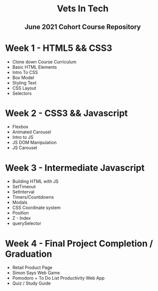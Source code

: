 <h1 align="center"> Vets In Tech </h1>
<h2 align="center"> June 2021 Cohort Course Repository </h2>

# Week 1 - HTML5 && CSS3

- Clone down Course Curriculum
- Basic HTML Elements
- Intro To CSS
- Box Model
- Styling Text
- CSS Layout
- Selectors

# Week 2 - CSS3 && Javascript

- Flexbox
- Animated Carousel
- Intro to JS
- JS DOM Manipulation
- JS Carousel

# Week 3 - Intermediate Javascript

- Building HTML with JS
- SetTimeout
- SetInterval
- Timers/Countdowns
- Modals
- CSS Coordinate system
- Position
- Z - Index
- querySelector


# Week 4 - Final Project Completion / Graduation
- Retail Product Page
- Simon Says Web Game
- Pomodoro + To Do List Productivity Web App
- Quiz / Study Guide
